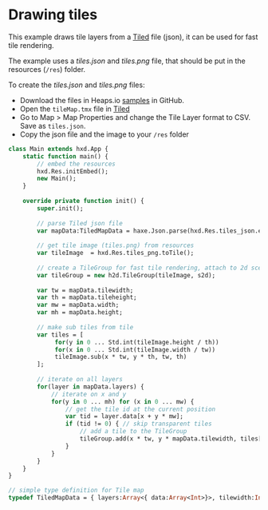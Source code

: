 # Drawing tiles

This example draws tile layers from a [Tiled](http://www.mapeditor.org/) file (json), it can be used for fast tile rendering.

The example uses a _tiles.json_ and _tiles.png_ file, that should be put in the resources (`/res`) folder.

To create the _tiles.json_ and _tiles.png_ files:
* Download the files in Heaps.io [samples](https://github.com/HeapsIO/heaps/tree/master/samples/tiled_res) in GitHub.
* Open the `tileMap.tmx` file in [Tiled](http://www.mapeditor.org/)
* Go to Map > Map Properties and change the Tile Layer format to CSV. Save as `tiles.json`. 
* Copy the json file and the image to your `/res` folder

```haxe
class Main extends hxd.App {
	static function main() {
		// embed the resources
		hxd.Res.initEmbed();
		new Main();
	}
	
	override private function init() {
		super.init();
		
		// parse Tiled json file
		var mapData:TiledMapData = haxe.Json.parse(hxd.Res.tiles_json.entry.getText());
		
		// get tile image (tiles.png) from resources
		var tileImage  = hxd.Res.tiles_png.toTile();
		
		// create a TileGroup for fast tile rendering, attach to 2d scene
		var tileGroup = new h2d.TileGroup(tileImage, s2d);
		
		var tw = mapData.tilewidth;
		var th = mapData.tileheight;
		var mw = mapData.width;
		var mh = mapData.height;
		
		// make sub tiles from tile
		var tiles = [
			 for(y in 0 ... Std.int(tileImage.height / th))
			 for(x in 0 ... Std.int(tileImage.width / tw))
			 tileImage.sub(x * tw, y * th, tw, th)
		];
		
		// iterate on all layers
		for(layer in mapData.layers) {
			// iterate on x and y
			for(y in 0 ... mh) for (x in 0 ... mw) {
				// get the tile id at the current position 
				var tid = layer.data[x + y * mw];
				if (tid != 0) { // skip transparent tiles
					// add a tile to the TileGroup
					tileGroup.add(x * tw, y * mapData.tilewidth, tiles[tid - 1]);
				}
			}
		}
	}
}

// simple type definition for Tile map 
typedef TiledMapData = { layers:Array<{ data:Array<Int>}>, tilewidth:Int, tileheight:Int, width:Int, height:Int };
```
